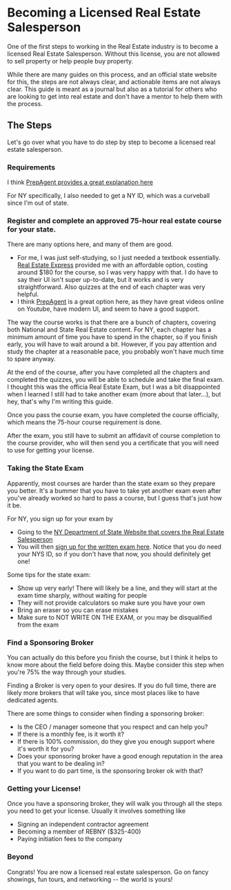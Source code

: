 # Becoming a Licensed Real Estate Salesperson

One of the first steps to working in the Real Estate industry is to become a licensed Real Estate Salesperson. Without this license, you are not allowed to sell property or help people buy property.

While there are many guides on this process, and an official state website for this, the steps are not always clear, and actionable items are not always clear. This guide is meant as a journal but also as a tutorial for others who are looking to get into real estate and don't have a mentor to help them with the process.

## The Steps

Let's go over what you have to do step by step to become a licensed real estate salesperson.

### Requirements

I think [PrepAgent provides a great explanation here](https://www.prepagent.com/real-estate-exam-by-state/NY/new-york-real-estate-license)

For NY specifically, I also needed to get a NY ID, which was a curveball since I'm out of state.

### Register and complete an approved 75-hour real estate course for your state.

There are many options here, and many of them are good. 

  - For me, I was just self-studying, so I just needed a textbook essentially. [Real Estate Express](https://www.talkable.com/x/yn6IDa) provided me with an affordable option, costing around $180 for the course, so I was very happy with that. I do have to say their UI isn't super up-to-date, but it works and is very straightforward. Also quizzes at the end of each chapter was very helpful.
  - I think [PrepAgent](https://www.prepagent.com/sign-up) is a great option here, as they have great videos online on Youtube, have modern UI, and seem to have a good support.

The way the course works is that there are a bunch of chapters, covering both National and State Real Estate content. For NY, each chapter has a minimum amount of time you have to spend in the chapter, so if you finish early, you will have to wait around a bit. However, if you pay attention and study the chapter at a reasonable pace, you probably won't have much time to spare anyway.

At the end of the course, after you have completed all the chapters and completed the quizzes, you will be able to schedule and take the final exam. I thought this was the officia Real Estate Exam, but I was a bit disappointed when I learned I still had to take another exam (more about that later...), but hey, that's why I'm writing this guide.

Once you pass the course exam, you have completed the course officially, which means the 75-hour course requirement is done. 

After the exam, you still have to submit an affidavit of course completion to the course provider, who will then send you a certificate that you will need to use for getting your license.

### Taking the State Exam

Apparently, most courses are harder than the state exam so they prepare you better. It's a bummer that you have to take yet another exam even after you've already worked so hard to pass a course, but I guess that's just how it be.

For NY, you sign up for your exam by

- Going to the [NY Department of State Website that covers the Real Estate Salesperson](https://dos.ny.gov/real-estate-salesperson)
- You will then [sign up for the written exam here](https://appext20.dos.ny.gov/nydos/registration.do?from=loginPage). Notice that you do need your NYS ID, so if you don't have that now, you should definitely get one!

Some tips for the state exam:

- Show up very early! There will likely be a line, and they will start at the exam time sharply, without waiting for people
- They will not provide calculators so make sure you have your own
- Bring an eraser so you can erase mistakes
- Make sure to NOT WRITE ON THE EXAM, or you may be disqualified from the exam

### Find a Sponsoring Broker

You can actually do this before you finish the course, but I think it helps to know more about the field before doing this. Maybe consider this step when you're 75% the way through your studies.

Finding a Broker is very open to your desires. If you do full time, there are likely more brokers that will take you, since most places like to have dedicated agents.

There are some things to consider when finding a sponsoring broker:

- Is the CEO / manager someone that you respect and can help you?
- If there is a monthly fee, is it worth it?
- If there is 100% commission, do they give you enough support where it's worth it for you?
- Does your sponsoring broker have a good enough reputation in the area that you want to be dealing in?
- If you want to do part time, is the sponsoring broker ok with that?

### Getting your License!

Once you have a sponsoring broker, they will walk you through all the steps you need to get your license. Usually it involves something like

- Signing an independent contractor agreement
- Becoming a member of REBNY ($325-400)
- Paying initiation fees to the company

### Beyond

Congrats! You are now a licensed real estate salesperson. Go on fancy showings, fun tours, and networking -- the world is yours!
